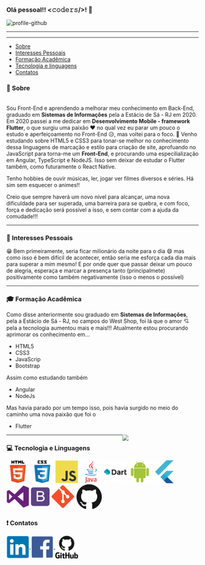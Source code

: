 ### Olá pessoal!! <𝚌𝚘𝚍𝚎𝚛𝚜/>! 👋 


![profile-github](https://user-images.githubusercontent.com/68359459/116831909-8d551f00-ab88-11eb-9d10-40219013ab04.jpeg)

***
***
- [Sobre](#sobre)
- [Interesses Pessoais](#interesses-pessoais)
- [Formação Acadêmica](#formacao-academica)
- [Tecnologia e linguagens](#tecnologia-linguagem)
- [Contatos](#contatos)

### :blue_book: Sobre
<br>Sou Front-End e aprendendo a melhorar meu conhecimento em Back-End, graduado em **Sistemas de Informações** pela a Estácio de Sá - RJ em 2020. Em 2020 passei a me dedicar em **Desenvolvimento Mobile - framework Flutter**, o que surgiu uma paixão  :heart: no qual vez eu parar um pouco o estudo e aperfeiçoamento no Front-End :disappointed_relieved:, mas voltei para o foco. :sparkling_heart:
Venho estudando sobre HTML5 e CSS3 para tonar-se melhor no conhecimento dessa linguagens de marcação e estilo para criação de site, aprofuando no JavaScript para torna-me um **Front-End**, e procurando uma especilialização em Angular, TypeScript e NodeJS. Isso sem deixar de estudar o Flutter também, como futuramente o React Native.

Tenho hobbies de ouvir músicas, ler, jogar ver filmes diversos e séries. Há sim sem esquecer o animes!!

Creio que sempre haverá um novo nível para alcançar, uma nova dificuldade para ser superada, uma barreira para se quebra, e com foco, força e dedicação será possível a isso, e sem contar com a ajuda da comudade!!!

---

### :memo: Interesses Pessoais

:grin: Bem primeiramente, seria ficar milionário da noite para o dia :smile: mas como isso é bem difícil de acontecer, então seria me esforça cada dia mais para superar a mim mesmo!
E por onde quer que passar deixar um pouco de alegria, esperaça e marcar a presença tanto (principalmete) positivamente como também negativamente (isso o menos o possível)

---
### :mortar_board: Formação Acadêmica
Como disse anteriormente sou graduado em **Sistemas de Informações**, pela a Estácio de Sá - RJ, no campos do West Shop, foi lá que o amor :cupid: pela a tecnologia aumentou mais e mais!!!
Atualmente estou procurando aprimorar os conhecimento em...
- HTML5
- CSS3
- JavaScrip
- Bootstrap

Assim como estudando também 
- Angular
- NodeJs

Mas havia parado por um tempo isso, pois havia surgido no meio do caminho uma nova paixão que foi o
- Flutter


<img align='right' src='https://user-images.githubusercontent.com/5713670/87202985-820dcb80-c2b6-11ea-9f56-7ec461c497c3.gif' width='200"'>



---

### 💻 Tecnologia e Linguagens

<img align="center" alt="HTML5" heigt="50" width="60" src="https://raw.githubusercontent.com/devicons/devicon/master/icons/html5/html5-original-wordmark.svg" style="max-width:100%;"> 
<img align="center" alt="CSS3" heigt="50" width="60" src="https://raw.githubusercontent.com/devicons/devicon/master/icons/css3/css3-original-wordmark.svg" style="max-width:100%;"> 
<img align="center" alt="JS" heigt="50" width="60" src="https://raw.githubusercontent.com/devicons/devicon/master/icons/javascript/javascript-original.svg" style="max-width:100%;"> 
<img align="center" alt="Java" heigt="50" width="60" src="https://raw.githubusercontent.com/devicons/devicon/master/icons/java/java-original-wordmark.svg" style="max-width:100%;"> 
<img align="center" alt="Dart" heigt="50" width="60" src="https://raw.githubusercontent.com/devicons/devicon/master/icons/dart/dart-original-wordmark.svg" style="max-width:60%;"> 
<img align="center" alt="Android" heigt="50" width="60" src="https://raw.githubusercontent.com/devicons/devicon/master/icons/android/android-original.svg" style="max-width:100%;"> 
<img align="center" alt="Flutter" heigt="50" width="60" src="https://raw.githubusercontent.com/devicons/devicon/master/icons/flutter/flutter-original.svg" style="max-width:100%;"> 
<img align="center" alt="VSCode" heigt="50" width="60" src="https://raw.githubusercontent.com/devicons/devicon/master/icons/visualstudio/visualstudio-plain.svg" style="max-width:100%;"> 
<img align="center" alt="Bootstrap" heigt="40" width="50" src="https://raw.githubusercontent.com/devicons/devicon/master/icons/bootstrap/bootstrap-plain.svg" style="max-width:100%;"> 
<img align="center" alt="Git" heigt="50" width="60" src="https://raw.githubusercontent.com/devicons/devicon/master/icons/git/git-original.svg" style="max-width:100%;"> 
<img align="center" alt="GitHub" heigt="60" width="70" src="https://raw.githubusercontent.com/devicons/devicon/master/icons/github/github-original.svg" style="max-width:100%;"> 

### :heavy_exclamation_mark: Contatos
<a href="https://www.linkedin.com/in/cristiano-da-silva-ferreira/" target="_blank">
<img align="center" alt="Linkedin" heigt="50" width="60" src="https://raw.githubusercontent.com/devicons/devicon/master/icons/linkedin/linkedin-original.svg" style="max-width:100%;"> </a> <a href="https://www.facebook.com/CristianoSilvaFerreiraTi/" target="_blank">
<img align="center" alt="Facebook" heigt="50" width="60" src="https://raw.githubusercontent.com/devicons/devicon/master/icons/facebook/facebook-original.svg" style="max-width:100%;"> </a> <a href="https://github.com/CristianoDaSilvaFerreira" target="_blank">
<img align="center" alt="Linkedin" heigt="50" width="60" src="https://raw.githubusercontent.com/devicons/devicon/master/icons/github/github-original-wordmark.svg" style="max-width:100%;"> </a>
 


<!--
**CristianoDaSilvaFerreira/CristianoDaSilvaFerreira** is a ✨ _special_ ✨ repository because its `README.md` (this file) appears on your GitHub profile.

Here are some ideas to get you started:

- 🔭 I’m currently working on ...
- 🌱 I’m currently learning ...
- 👯 I’m looking to collaborate on ...
- 🤔 I’m looking for help with ...
- 💬 Ask me about ...
- 📫 How to reach me: ...
- 😄 Pronouns: ...
- ⚡ Fun fact: ...
-->
